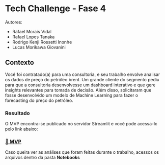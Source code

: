 <H1>Tech Challenge - Fase 4</H1>

Autores:
 - Rafael Morais Vidal
 - Rafael Lopes Tanaka
 - Rodrigo Kenji Rossetti Inonhe
 - Lucas Morikawa Giovanini

<h2>Contexto</h2>
Você foi contratado(a) para uma consultoria, e seu trabalho envolve analisar os dados de preço do petróleo brent. Um grande cliente do segmento pediu para que a consultoria desenvolvesse um dashboard interativo e que gere insights relevantes para tomada de decisão. Além disso, solicitaram que fosse desenvolvido um modelo de Machine Learning para fazer o forecasting do preço do petróleo.

<h3>Resultado</h3>
O MVP encontra-se publicado no servidor Streamlit e você pode acessa-lo pelo link abaixo:
<h3><a href="https://mvp-tech-fase4.streamlit.app/">🔗 MVP </a></h3>

Caso queira ver as análises que foram feitas durante o trabalho, acessos os arquivos dentro da pasta **Notebooks**
